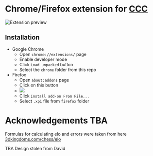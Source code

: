 # Chrome/Firefox extension for [CCC](https://www.chess.com/computer-chess-championship#)

![Extension preview](https://github.com/truekendor/better-ccc-extension/blob/main/preview_ccc.webp)

## Installation

- Google Chrome
  - Open `chrome://extensions/` page
  - Enable developer mode
  - Click `Load unpacked` button
  - Select the `chrome` folder from this repo
- Firefox
  - Open `about:addons` page
  - Click on this button
  - ![](https://github.com/truekendor/better-ccc-extension/blob/main/firefox_where.webp)
  - Click `Install add-on From File...`
  - Select `.xpi` file from `firefox` folder

# Acknowledgements TBA

Formulas for calculating elo and errors were taken from here   [3dkingdoms.com/chess/elo](https://3dkingdoms.com/chess/elo.htm)

TBA Design stolen from David
